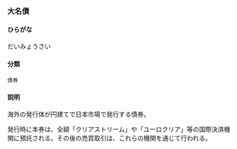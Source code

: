 <div style="display:none;">

## [あ行](securities-terms?id=あ行)
## [か行](securities-terms?id=か行)
## [さ行](securities-terms?id=さ行)
## [た行](securities-terms?id=た行)

</div>

### 大名債

#### ひらがな

だいみょうさい

#### 分類

`債券`

#### 説明

海外の発行体が円建てで日本市場で発行する債券。
 
発行時に本券は、全額「クリアストリーム」や「ユーロクリア」等の国際決済機関に預託される。その後の売買取引は、これらの機関を通じて行われる。

<div style="display:none;">

## [な行](securities-terms?id=な行)
## [は行](securities-terms?id=は行)
## [ま行](securities-terms?id=ま行)
## [や行](securities-terms?id=や行)
## [ら行](securities-terms?id=ら行)
## [わ行](securities-terms?id=わ行)
## [英数字・記号](securities-terms?id=英数字・記号)

</div>

